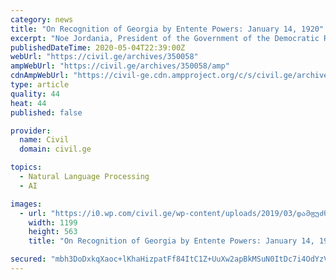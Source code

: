 ```yaml
---
category: news
title: "On Recognition of Georgia by Entente Powers: January 14, 1920"
excerpt: "Noe Jordania, President of the Government of the Democratic Republic of Georgia. “Citizens! Allow me to congratulate you, to congratulate the Georgian people on entering the community of"
publishedDateTime: 2020-05-04T22:39:00Z
webUrl: "https://civil.ge/archives/350058"
ampWebUrl: "https://civil.ge/archives/350058/amp"
cdnAmpWebUrl: "https://civil-ge.cdn.ampproject.org/c/s/civil.ge/archives/350058/amp"
type: article
quality: 44
heat: 44
published: false

provider:
  name: Civil
  domain: civil.ge

topics:
  - Natural Language Processing
  - AI

images:
  - url: "https://i0.wp.com/civil.ge/wp-content/uploads/2019/03/დამფუძნებელი-კრება.jpg?fit=1200%2C563&ssl=1"
    width: 1199
    height: 563
    title: "On Recognition of Georgia by Entente Powers: January 14, 1920"

secured: "mbh3DoDxkqXaoc+lKhaHizpatFf84ItC1Z+UuXw2apBkMSuN0ItDc7i4OdYzVTQroHqoBwN8OI+iLT2YaLGTQUR6oOdXRrAviDaPu2+TD0M5CSF8QsbbD3InF5fE+6J+4ZYZB09jgJXz+0dxSBgTOO/IazU6XRzhEJkvsl1IViYHtIGwgfINVUc1NxgUiiVHqA+nx9lXh8cHIbJvY2dbaL+l7siFBzHzMnu3MMawzqOJRVZF3KC/6EwC7nr30xWSm8DgN7PpOrWiL+7BnS2p/SesQGlRwS6jfqifPrJe3lB7gXCzdUKNLLbDYFy8WTiZ;9qmiWClBnrevfdizkfJZ7w=="
---
```



